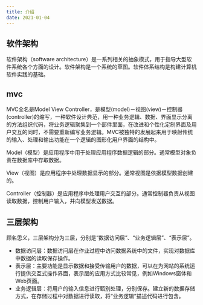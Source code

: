 ```yaml
---
title: 介绍
date: 2021-01-04
---
```


## 软件架构

软件架构（software architecture）是一系列相关的抽象模式，用于指导大型软件系统各个方面的设计。软件架构是一个系统的草图。软件体系结构是构建计算机软件实践的基础。

## mvc

MVC全名是Model View Controller，是模型(model)－视图(view)－控制器(controller)的缩写，一种软件设计典范，用一种业务逻辑、数据、界面显示分离的方法组织代码，将业务逻辑聚集到一个部件里面，在改进和个性化定制界面及用户交互的同时，不需要重新编写业务逻辑。MVC被独特的发展起来用于映射传统的输入、处理和输出功能在一个逻辑的图形化用户界面的结构中。

Model（模型）是应用程序中用于处理应用程序数据逻辑的部分。通常模型对象负责在数据库中存取数据。

View（视图）是应用程序中处理数据显示的部分。通常视图是依据模型数据创建的。

Controller（控制器）是应用程序中处理用户交互的部分。通常控制器负责从视图读取数据，控制用户输入，并向模型发送数据。

## 三层架构

顾名思义，三层架构分为三层，分别是“数据访问层”、“业务逻辑层”、“表示层”。

+ 数据访问层：数据访问层在作业过程中访问数据系统中的文件，实现对数据库中数据的读取保存操作。
+ 表示层：主要功能是显示数据和接受传输用户的数据，可以在为网站的系统运行提供交互式操作界面，表示层的应用方式比较常见，例如Windows窗体和Web页面。
+ 业务逻辑层：将用户的输入信息进行甄别处理，分别保存。建立新的数据存储方式，在存储过程中对数据进行读取，将“业务逻辑”描述代码进行包含。
